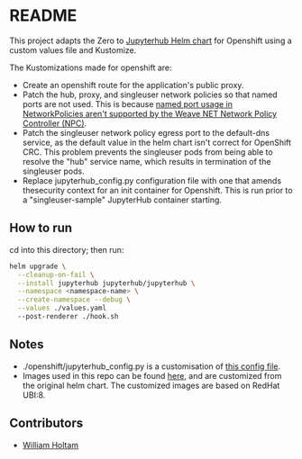 # README

This project adapts the Zero to [Jupyterhub Helm chart](https://github.com/jupyterhub/zero-to-jupyterhub-k8s) for Openshift using a custom values file and Kustomize.

The Kustomizations made for openshift are:

- Create an openshift route for the application's public proxy.
- Patch the hub, proxy, and singleuser network policies so that named ports are not used. This is because [named port usage in NetworkPolicies aren't supported by the Weave NET Network Policy Controller (NPC)](https://github.com/weaveworks/weave/issues/3032).
- Patch the singleuser network policy egress port to the default-dns service, as the default value in the helm chart isn't correct for OpenShift CRC. This problem prevents the singleuser pods from being able to resolve the "hub" service name, which results in termination of the singleuser pods.
- Replace jupyterhub_config.py configuration file with one that amends thesecurity context for an init container for Openshift. This is run prior to a "singleuser-sample" JupyterHub container starting.

## How to run

cd into this directory; then run:

```bash
helm upgrade \
  --cleanup-on-fail \
  --install jupyterhub jupyterhub/jupyterhub \
  --namespace <namespace-name> \
  --create-namespace --debug \
  --values ./values.yaml
  --post-renderer ./hook.sh
```

## Notes

- ./openshift/jupyterhub_config.py is a customisation of [this config file](<https://github.com/jupyterhub/zero-to-jupyterhub-k8s/blob/main/jupyterhub/files/hub/jupyterhub_config.py>).
- Images used in this repo can be found [here](https://bitbucket.org/gembaadvantage/jupyterhub-containers/src/main/), and are customized from the original helm chart. The customized images are based on RedHat UBI:8.

## Contributors

- [William Holtam](will.holtam@gembaadvantage.com)
